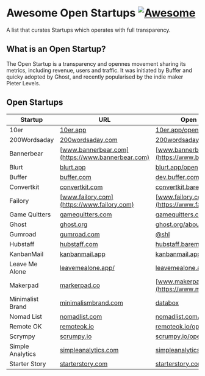 # Awesome Open Startups [![Awesome](https://awesome.re/badge-flat.svg)](https://awesome.re)
A list that curates Startups which operates with full transparency.

## What is an Open Startup?
The Open Startup is a transparency and opennes movement sharing its metrics, including revenue, users and traffic. It was initiated by Buffer and quicky adopted by Ghost, and recently popularised by the indie maker Pieter Levels.

## Open Startups

Startup         | URL                                                | Open Statistics Url
--------------- | -------------------------------------------------- | ------------------------------------------------------------
10er            | [10er.app](https://10er.app)                       | [10er.app/open](https://10er.app/open)
200Wordsaday    | [200wordsaday.com](https://200wordsaday.com)       | [200wordsaday.com/open](https://200wordsaday.com/open)
Bannerbear      | [www.bannerbear.com](https://www.bannerbear.com)   | [www.bannerbear.com/open](https://www.bannerbear.com/open)
Blurt           | [blurt.app](https://blurt.app)                     | [blurt.app/open](https://blurt.app/open)
Buffer          | [buffer.com](https://buffer.com)                   | [dev.buffer.com/transparency](https://dev.buffer.com/transparency)
Convertkit      | [convertkit.com](https://convertkit.com)  | [convertkit.baremetrics.com](https://convertkit.baremetrics.com/)
Failory         | [www.failory.com](https://www.failory.com)         | [www.failory.com/open](https://www.failory.com/open)
Game Quitters   | [gamequitters.com](https://gamequitters.com)       | [gamequitters.com/open](https://gamequitters.com/open/)
Ghost           | [ghost.org](https://ghost.org)                     | [ghost.org/about/#metrics](https://ghost.org/about/#metrics)
Gumroad         | [gumroad.com](https://gumroad.com)        | [@shl](https://twitter.com/search?q=gumroad%20revenue%20(from%3Ashl))
Hubstaff        | [hubstaff.com](https://hubstaff.com)      | [hubstaff.baremetrics.com](https://hubstaff.baremetrics.com/)
KanbanMail      | [kanbanmail.app](https://kanbanmail.app)           | [kanbanmail.app/open](https://kanbanmail.app/open)
Leave Me Alone  | [leavemealone.app/](https://leavemealone.app)      | [leavemealone.app/open](https://leavemealone.app/open/)
Makerpad        | [markerpad.co](https://makerpad.co)                | [www.makerpad.co/open](https://www.makerpad.co/open)
Minimalist Brand| [minimalismbrand.com](https://minimalismbrand.com) | [databox](https://app.databox.com/datawall/f4d3cf55d2761b6fedf0305aba8e5a6805acb7e6a)
Nomad List      | [nomadlist.com](https://nomadlist.com)             | [nomadlist.com/open](https://nomadlist.com/open)
Remote OK       | [remoteok.io](https://remoteok.io)                 | [remoteok.io/open](https://remoteok.io/open) 
Scrympy         | [scrumpy.io](https://scrumpy.io)                   | [scrumpy.io/open](https://scrumpy.io/open)
Simple Analytics| [simpleanalytics.com](https://simpleanalytics.com) | [simpleanalytics.com/open](https://simpleanalytics.com/open)
Starter Story   | [starterstory.com](https://starterstory.com)       | [starterstory.com/open](https://starterstory.com/open)
